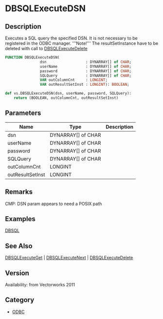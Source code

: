 # DBSQLExecuteDSN

## Description
Executes a SQL query the specified DSN. It is not necessary to be registered in the ODBC manager. '''Note!''' The resultSetInstance have to be deleted with call to [DBSQLExecuteDelete](DBSQLExecuteDelete.md)

```pascal
FUNCTION DBSQLExecuteDSN(
				dsn                  : DYNARRAY[] of CHAR;
				userName             : DYNARRAY[] of CHAR;
				password             : DYNARRAY[] of CHAR;
				SQLQuery             : DYNARRAY[] of CHAR;
				VAR outColumnCnt     : LONGINT;
				VAR outResultSetInst : LONGINT): BOOLEAN;
```

```python
def vs.DBSQLExecuteDSN(dsn, userName, password, SQLQuery):
    return (BOOLEAN, outColumnCnt, outResultSetInst)
```

## Parameters
|Name|Type|Description|
|---|---|---|
|dsn|DYNARRAY[] of CHAR|   |
|userName|DYNARRAY[] of CHAR|   |
|password|DYNARRAY[] of CHAR|   |
|SQLQuery|DYNARRAY[] of CHAR|   |
|outColumnCnt|LONGINT|   |
|outResultSetInst|LONGINT|   |

## Remarks
CMP: DSN param appears to need a POSIX path

## Examples
[DBSQL](examples/DBSQL.md)

## See Also
[DBSQLExecuteGet](DBSQLExecuteGet.md) | [DBSQLExecuteNext](DBSQLExecuteNext.md) | [DBSQLExecuteDelete](DBSQLExecuteDelete.md)

## Version
Availability: from Vectorworks 2011

## Category
* [ODBC](../Categories/ODBC.md)
